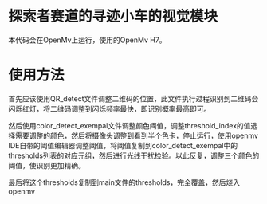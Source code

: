 # 探索者赛道的寻迹小车的视觉模块
本代码会在OpenMv上运行，使用的OpenMv H7。

# 使用方法
首先应该使用QR_detect文件调整二维码的位置，此文件执行过程识别到二维码会闪烁红灯，将二维码调整到闪烁频率最快，即识别概率最高即可。

然后使用color_detect_exempal文件调整颜色阈值，调整threshold_index的值选择需要调整的颜色，然后将摄像头调整到看到半个色卡，停止运行，使用openmv IDE自带的阈值编辑器调整阈值，将阈值复制到color_detect_exempal中的thresholds列表的对应元组，然后进行光线干扰检验。以此反复，调整三个颜色的阈值，使识别更加精确。

最后将这个thresholds复制到main文件的thresholds，完全覆盖，然后烧入openmv
